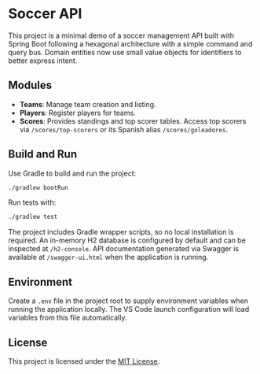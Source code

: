 # Soccer API

This project is a minimal demo of a soccer management API built with Spring Boot following a hexagonal architecture with a simple command and query bus.
Domain entities now use small value objects for identifiers to better express intent.

## Modules
- **Teams**: Manage team creation and listing.
- **Players**: Register players for teams.
- **Scores**: Provides standings and top scorer tables.
  Access top scorers via `/scores/top-scorers` or its Spanish alias `/scores/goleadores`.

## Build and Run
Use Gradle to build and run the project:
```bash
./gradlew bootRun
```

Run tests with:
```bash
./gradlew test
```

The project includes Gradle wrapper scripts, so no local installation is
required. An in-memory H2 database is configured by default and can be
inspected at `/h2-console`. API documentation generated via Swagger is
available at `/swagger-ui.html` when the application is running.

## Environment
Create a `.env` file in the project root to supply environment variables when
running the application locally. The VS Code launch configuration will load
variables from this file automatically.

## License

This project is licensed under the [MIT License](LICENSE).

